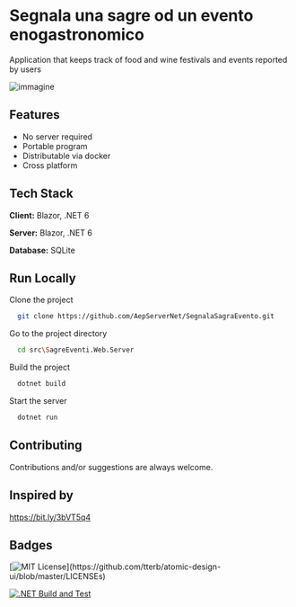 # Segnala una sagre od un evento enogastronomico
Application that keeps track of food and wine festivals and events reported by users

![immagine](https://user-images.githubusercontent.com/107076741/178114907-74a0dd7c-c129-46af-9715-174ad0096df1.png)


## Features

- No server required
- Portable program
- Distributable via docker
- Cross platform


## Tech Stack

**Client:** Blazor, .NET 6

**Server:** Blazor, .NET 6

**Database:** SQLite


## Run Locally

Clone the project

```bash
  git clone https://github.com/AepServerNet/SegnalaSagraEvento.git
```

Go to the project directory

```bash
  cd src\SagreEventi.Web.Server
```

Build the project

```bash
  dotnet build
```

Start the server

```bash
  dotnet run
```


## Contributing
Contributions and/or suggestions are always welcome.


## Inspired by
https://bit.ly/3bVT5q4


## Badges

[![MIT License](https://img.shields.io/apm/l/atomic-design-ui.svg?)](https://github.com/tterb/atomic-design-ui/blob/master/LICENSEs)

[![.NET Build and Test](https://github.com/AepServerNet/SegnalaSagraEvento/actions/workflows/dotnet.yml/badge.svg)](https://github.com/AepServerNet/SegnalaSagraEvento/actions/workflows/dotnet.yml)
